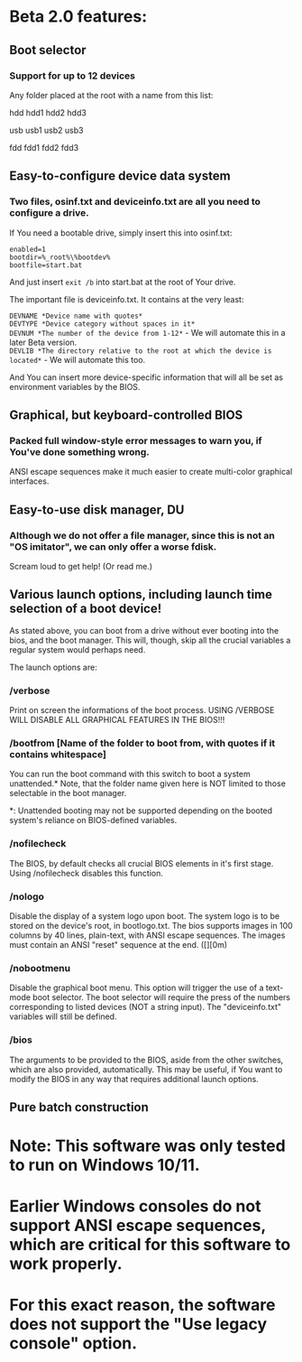 # Beta 2.0 features:

## Boot selector

### Support for up to 12 devices

Any folder placed at the root with a name from this list:

hdd
hdd1
hdd2
hdd3

usb
usb1
usb2
usb3

fdd
fdd1
fdd2
fdd3

## Easy-to-configure device data system

### Two files, osinf.txt and deviceinfo.txt are all you need to configure a drive.

If You need a bootable drive, simply insert this into osinf.txt:

`enabled=1`    
`bootdir=%_root%\%bootdev%`    
`bootfile=start.bat`

And just insert `exit /b` into start.bat at the root of Your drive.

The important file is deviceinfo.txt. It contains at the very least:

`DEVNAME *Device name with quotes*`    
`DEVTYPE *Device category without spaces in it*`    
`DEVNUM *The number of the device from 1-12*` - We will automate this in a later Beta version.    
`DEVLIB *The directory relative to the root at which the device is located*` - We will automate this too.    

And You can insert more device-specific information that will all be set as environment variables by the BIOS.

## Graphical, but keyboard-controlled BIOS

### Packed full window-style error messages to warn you, if You've done something wrong.

ANSI escape sequences make it much easier to create multi-color graphical interfaces.

## Easy-to-use disk manager, DU

### Although we do not offer a file manager, since this is not an "OS imitator", we can only offer a worse fdisk.

Scream loud to get help! (Or read me.)

## Various launch options, including launch time selection of a boot device!

As stated above, you can boot from a drive without ever booting into the bios, and the boot manager.
This will, though, skip all the crucial variables a regular system would perhaps need.

The launch options are:

### /verbose

Print on screen the informations of the boot process.
USING /VERBOSE WILL DISABLE ALL GRAPHICAL FEATURES IN THE BIOS!!!

### /bootfrom [Name of the folder to boot from, with quotes if it contains whitespace]

You can run the boot command with this switch to boot a system unattended.*
Note, that the folder name given here is NOT limited to those selectable in the boot manager.

*: Unattended booting may not be supported depending on the booted system's reliance on
   BIOS-defined variables.

### /nofilecheck

The BIOS, by default checks all crucial BIOS elements in it's first stage.
Using /nofilecheck disables this function.

### /nologo

Disable the display of a system logo upon boot.
The system logo is to be stored on the device's root, in bootlogo.txt.
The bios supports images in 100 columns by 40 lines, plain-text, with ANSI escape sequences.
The images must contain an ANSI "reset" sequence at the end. ([][0m)

### /nobootmenu

Disable the graphical boot menu.
This option will trigger the use of a text-mode boot selector.
The boot selector will require the press of the numbers corresponding to listed devices (NOT a string input).
The "deviceinfo.txt" variables will still be defined.

### /bios

The arguments to be provided to the BIOS, aside from the other switches, which are also provided, automatically.
This may be useful, if You want to modify the BIOS in any way that requires additional launch options.

## Pure batch construction

# Note: This software was only tested to run on Windows 10/11.
# Earlier Windows consoles do not support ANSI escape sequences, which are critical for this software to work properly.

# For this exact reason, the software does not support the "Use legacy console" option.
